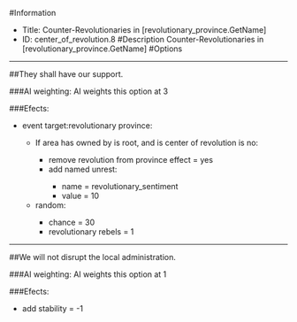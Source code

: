 #Information
 - Title: Counter-Revolutionaries in [revolutionary_province.GetName]
 - ID: center_of_revolution.8
#Description
Counter-Revolutionaries in [revolutionary_province.GetName]
#Options

___
##They shall have our support.

###AI weighting:
AI weights this option at 3


###Efects:<ul><li>event target:revolutionary province:</li><ul><li>If area has owned by is root, and  is center of revolution is no:</li><ul><li>remove revolution from province effect = yes</li><li>add named unrest:</li><ul><li>name = revolutionary_sentiment</li><li>value = 10</li></ul></ul><li>random:</li><ul><li>chance = 30</li><li>revolutionary rebels = 1</li></ul></ul></ul>

___
##We will not disrupt the local administration.

###AI weighting:
AI weights this option at 1


###Efects:<ul><li>add stability = -1</li></ul>
